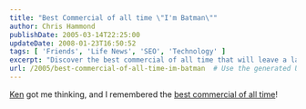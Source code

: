 ```yaml
---
title: "Best Commercial of all time \"I'm Batman\""
author: Chris Hammond
publishDate: 2005-03-14T22:25:00
updateDate: 2008-01-23T16:50:52
tags: [ 'Friends', 'Life News', 'SEO', 'Technology' ]
excerpt: "Discover the best commercial of all time that will leave a lasting impression on you, as inspired by Ken's thought-provoking discussion."
url: /2005/best-commercial-of-all-time-im-batman  # Use the generated URL with year
---
```

<A href="https://www.qgyen.net/blog/archive/2005/03/11/969.aspx">Ken</A> got me thinking, and I remembered the <A href="https://www.drakeshangout.com/gallery/albums/videos/commercials/files/iambatman.wmv">best commercial of all time</A>!

